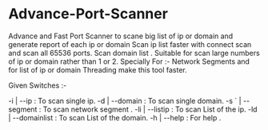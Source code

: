 # Advance-Port-Scanner
Advance and Fast Port Scanner to scane big list of ip or domain and generate report of each ip or domain 
Scan ip list faster with connect scan and scan all 65536 ports.
Scan domain list .
Suitable for scan large numbers of ip or domain rather than 1 or 2.
Specially For :- Network Segments and for list of ip or domain
Threading make this tool faster.

Given Switches :- 

  -i   | --ip           : To scan single ip.
  -d   | --domain       : To scan single domain.
  -s ` | --segment      : To scan network segment .
  -li  | --listip       : To scan List of the ip.
  -ld  | --domainlist   : To scan List of the domain.
  -h   | --help         : For help .
  
  
